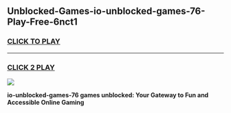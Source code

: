 
## Unblocked-Games-io-unblocked-games-76-Play-Free-6nct1
<h3>
<a href="https://premium76.site?title=io-unblocked-games-76&ref=18A1">CLICK TO PLAY</a></h3>
<hr>

<h3>
<a href="https://premium76.site?title=io-unblocked-games-76&ref=18A1">CLICK 2 PLAY</a>
  
</h3>

<a href="https://premium76.site?title=io-unblocked-games-76&ref=18A1"><img src="https://clearcache.store/games.png"></a>


**io-unblocked-games-76 games unblocked: Your Gateway to Fun and Accessible Online Gaming**
